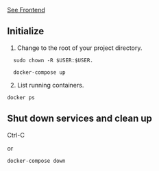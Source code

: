 [See Frontend](https://github.com/hack-learn/frontend)

## Initialize

1. Change to the root of your project directory.

```
  sudo chown -R $USER:$USER.
```

```
  docker-compose up
```

2. List running containers.

```
docker ps
```

## Shut down services and clean up

Ctrl-C

or

```
docker-compose down
```
